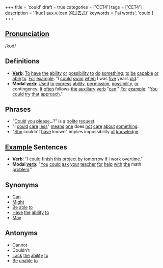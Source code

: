 +++
title = 'could'
draft = true
categories = ['CET4']
tags = ['CET4']
description = '[kud] aux.v.(can 的过去式)'
keywords = ['ai words', 'could']
+++

## [Pronunciation](/post/pronunciation/)
/kʊd/

## Definitions
- **[Verb](/post/verb/)**: [To](/post/to/) [have](/post/have/) [the](/post/the/) [ability](/post/ability/) [or](/post/or/) [possibility](/post/possibility/) [to](/post/to/) [do](/post/do/) [something](/post/something/); [to](/post/to/) [be](/post/be/) [capable](/post/capable/) [or](/post/or/) [able](/post/able/) [to](/post/to/). [For](/post/for/) [example](/post/example/): "I [could](/post/could/) [swim](/post/swim/) [when](/post/when/) I was [five](/post/five/) years [old](/post/old/)."
- **Modal [verb](/post/verb/)**: [Used](/post/used/) [to](/post/to/) [express](/post/express/) [ability](/post/ability/), [permission](/post/permission/), [possibility](/post/possibility/), [or](/post/or/) contingency. [It](/post/it/) [often](/post/often/) follows [the](/post/the/) [auxiliary](/post/auxiliary/) [verb](/post/verb/) "[can](/post/can/)." [For](/post/for/) [example](/post/example/): "[You](/post/you/) [could](/post/could/) [try](/post/try/) [that](/post/that/) [approach](/post/approach/)."

## Phrases
- "[Could](/post/could/) [you](/post/you/) [please](/post/please/)...?" is [a](/post/a/) [polite](/post/polite/) [request](/post/request/).
- "I [could](/post/could/) [care](/post/care/) [less](/post/less/)" [means](/post/means/) [one](/post/one/) does [not](/post/not/) [care](/post/care/) [about](/post/about/) [something](/post/something/).
- "[She](/post/she/) couldn't [have](/post/have/) known" implies impossibility [of](/post/of/) [knowledge](/post/knowledge/).

## [Example](/post/example/) Sentences
- **[Verb](/post/verb/)**: "I [could](/post/could/) [finish](/post/finish/) [this](/post/this/) [project](/post/project/) [by](/post/by/) [tomorrow](/post/tomorrow/) [if](/post/if/) I [work](/post/work/) [overtime](/post/overtime/)."
- **Modal [verb](/post/verb/)**: "[You](/post/you/) [could](/post/could/) [ask](/post/ask/) [your](/post/your/) [teacher](/post/teacher/) [for](/post/for/) [help](/post/help/) [with](/post/with/) [the](/post/the/) math [problem](/post/problem/)."

## Synonyms
- [Can](/post/can/)
- [Might](/post/might/)
- [Be](/post/be/) [able](/post/able/) [to](/post/to/)
- [Have](/post/have/) [the](/post/the/) [ability](/post/ability/) [to](/post/to/)
- [May](/post/may/)

## Antonyms
- Cannot
- Couldn't
- [Lack](/post/lack/) [the](/post/the/) [ability](/post/ability/) [to](/post/to/)
- [Be](/post/be/) [unable](/post/unable/) [to](/post/to/)
